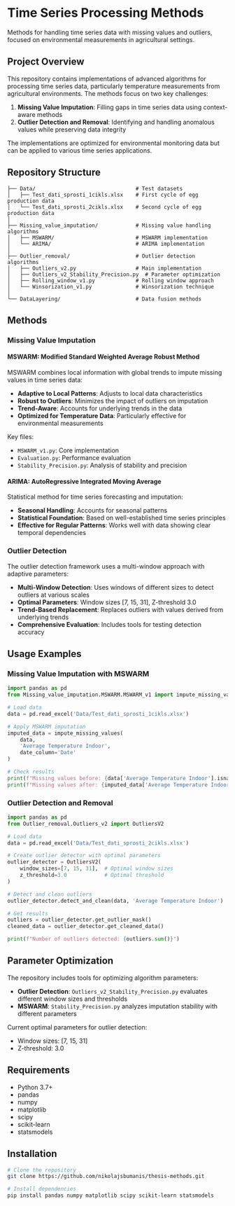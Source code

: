# Time Series Processing Methods

Methods for handling time series data with missing values and outliers, focused on environmental measurements in agricultural settings.

## Project Overview

This repository contains implementations of advanced algorithms for processing time series data, particularly temperature measurements from agricultural environments. The methods focus on two key challenges:

1. **Missing Value Imputation**: Filling gaps in time series data using context-aware methods
2. **Outlier Detection and Removal**: Identifying and handling anomalous values while preserving data integrity

The implementations are optimized for environmental monitoring data but can be applied to various time series applications.

## Repository Structure

```
├── Data/                                # Test datasets
│   ├── Test_dati_sprosti_1cikls.xlsx    # First cycle of egg production data
│   └── Test_dati_sprosti_2cikls.xlsx    # Second cycle of egg production data
│
├── Missing_value_imputation/            # Missing value handling algorithms
│   ├── MSWARM/                          # MSWARM implementation
│   └── ARIMA/                           # ARIMA implementation
│
├── Outlier_removal/                     # Outlier detection algorithms
│   ├── Outliers_v2.py                   # Main implementation
│   ├── Outliers_v2_Stability_Precision.py  # Parameter optimization
│   ├── Rolling_window_v1.py             # Rolling window approach
│   └── Winsorization_v1.py              # Winsorization technique
│
└── DataLayering/                        # Data fusion methods
```

## Methods

### Missing Value Imputation

#### MSWARM: Modified Standard Weighted Average Robust Method

MSWARM combines local information with global trends to impute missing values in time series data:

- **Adaptive to Local Patterns**: Adjusts to local data characteristics
- **Robust to Outliers**: Minimizes the impact of outliers on imputation
- **Trend-Aware**: Accounts for underlying trends in the data
- **Optimized for Temperature Data**: Particularly effective for environmental measurements

Key files:
- `MSWARM_v1.py`: Core implementation
- `Evaluation.py`: Performance evaluation
- `Stability_Precision.py`: Analysis of stability and precision

#### ARIMA: AutoRegressive Integrated Moving Average

Statistical method for time series forecasting and imputation:

- **Seasonal Handling**: Accounts for seasonal patterns
- **Statistical Foundation**: Based on well-established time series principles
- **Effective for Regular Patterns**: Works well with data showing clear temporal dependencies

### Outlier Detection

The outlier detection framework uses a multi-window approach with adaptive parameters:

- **Multi-Window Detection**: Uses windows of different sizes to detect outliers at various scales
- **Optimal Parameters**: Window sizes [7, 15, 31], Z-threshold 3.0
- **Trend-Based Replacement**: Replaces outliers with values derived from underlying trends
- **Comprehensive Evaluation**: Includes tools for testing detection accuracy

## Usage Examples

### Missing Value Imputation with MSWARM

```python
import pandas as pd
from Missing_value_imputation.MSWARM.MSWARM_v1 import impute_missing_values

# Load data
data = pd.read_excel('Data/Test_dati_sprosti_1cikls.xlsx')

# Apply MSWARM imputation
imputed_data = impute_missing_values(
    data, 
    'Average Temperature Indoor',
    date_column='Date'
)

# Check results
print(f"Missing values before: {data['Average Temperature Indoor'].isna().sum()}")
print(f"Missing values after: {imputed_data['Average Temperature Indoor'].isna().sum()}")
```

### Outlier Detection and Removal

```python
import pandas as pd
from Outlier_removal.Outliers_v2 import OutliersV2

# Load data
data = pd.read_excel('Data/Test_dati_sprosti_2cikls.xlsx')

# Create outlier detector with optimal parameters
outlier_detector = OutliersV2(
    window_sizes=[7, 15, 31],  # Optimal window sizes
    z_threshold=3.0            # Optimal threshold
)

# Detect and clean outliers
outlier_detector.detect_and_clean(data, 'Average Temperature Indoor')

# Get results
outliers = outlier_detector.get_outlier_mask()
cleaned_data = outlier_detector.get_cleaned_data()

print(f"Number of outliers detected: {outliers.sum()}")
```

## Parameter Optimization

The repository includes tools for optimizing algorithm parameters:

- **Outlier Detection**: `Outliers_v2_Stability_Precision.py` evaluates different window sizes and thresholds
- **MSWARM**: `Stability_Precision.py` analyzes imputation stability with different parameters

Current optimal parameters for outlier detection:
- Window sizes: [7, 15, 31]
- Z-threshold: 3.0

## Requirements

- Python 3.7+
- pandas
- numpy
- matplotlib
- scipy
- scikit-learn
- statsmodels

## Installation

```bash
# Clone the repository
git clone https://github.com/nikolajsbumanis/thesis-methods.git

# Install dependencies
pip install pandas numpy matplotlib scipy scikit-learn statsmodels
